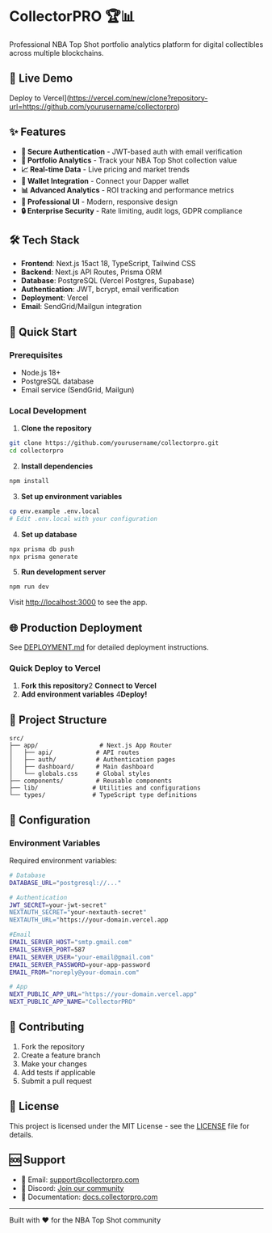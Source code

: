 # CollectorPRO 🏆📊

Professional NBA Top Shot portfolio analytics platform for digital collectibles across multiple blockchains.

## 🚀 Live Demo
Deploy to Vercel](https://vercel.com/new/clone?repository-url=https://github.com/yourusername/collectorpro)

## ✨ Features

- **🔐 Secure Authentication** - JWT-based auth with email verification
- **💎 Portfolio Analytics** - Track your NBA Top Shot collection value
- **📈 Real-time Data** - Live pricing and market trends
- **🔗 Wallet Integration** - Connect your Dapper wallet
- **📊 Advanced Analytics** - ROI tracking and performance metrics
- **🎨 Professional UI** - Modern, responsive design
- **🔒 Enterprise Security** - Rate limiting, audit logs, GDPR compliance

## 🛠 Tech Stack

- **Frontend**: Next.js 15act 18, TypeScript, Tailwind CSS
- **Backend**: Next.js API Routes, Prisma ORM
- **Database**: PostgreSQL (Vercel Postgres, Supabase)
- **Authentication**: JWT, bcrypt, email verification
- **Deployment**: Vercel
- **Email**: SendGrid/Mailgun integration

## 🚀 Quick Start

### Prerequisites
- Node.js 18+
- PostgreSQL database
- Email service (SendGrid, Mailgun)

### Local Development

1. **Clone the repository**
```bash
git clone https://github.com/yourusername/collectorpro.git
cd collectorpro
```

2. **Install dependencies**
```bash
npm install
```

3. **Set up environment variables**
```bash
cp env.example .env.local
# Edit .env.local with your configuration
```

4. **Set up database**
```bash
npx prisma db push
npx prisma generate
```

5. **Run development server**
```bash
npm run dev
```

Visit [http://localhost:3000](http://localhost:3000) to see the app.

## 🌐 Production Deployment

See [DEPLOYMENT.md](./DEPLOYMENT.md) for detailed deployment instructions.

### Quick Deploy to Vercel

1. **Fork this repository**2 **Connect to Vercel**
3. **Add environment variables**
4**Deploy!**

## 📁 Project Structure

```
src/
├── app/                 # Next.js App Router
│   ├── api/            # API routes
│   ├── auth/           # Authentication pages
│   ├── dashboard/      # Main dashboard
│   └── globals.css     # Global styles
├── components/         # Reusable components
├── lib/               # Utilities and configurations
└── types/             # TypeScript type definitions
```

## 🔧 Configuration

### Environment Variables

Required environment variables:

```bash
# Database
DATABASE_URL="postgresql://..."

# Authentication
JWT_SECRET=your-jwt-secret"
NEXTAUTH_SECRET="your-nextauth-secret"
NEXTAUTH_URL="https://your-domain.vercel.app

#Email
EMAIL_SERVER_HOST="smtp.gmail.com"
EMAIL_SERVER_PORT=587
EMAIL_SERVER_USER="your-email@gmail.com"
EMAIL_SERVER_PASSWORD=your-app-password
EMAIL_FROM="noreply@your-domain.com"

# App
NEXT_PUBLIC_APP_URL="https://your-domain.vercel.app"
NEXT_PUBLIC_APP_NAME="CollectorPRO"
```

## 🤝 Contributing

1. Fork the repository
2. Create a feature branch
3. Make your changes
4. Add tests if applicable
5. Submit a pull request

## 📄 License

This project is licensed under the MIT License - see the [LICENSE](LICENSE) file for details.

## 🆘 Support

- 📧 Email: support@collectorpro.com
- 💬 Discord: [Join our community](https://discord.gg/collectorpro)
- 📖 Documentation: [docs.collectorpro.com](https://docs.collectorpro.com)

---

Built with ❤️ for the NBA Top Shot community
